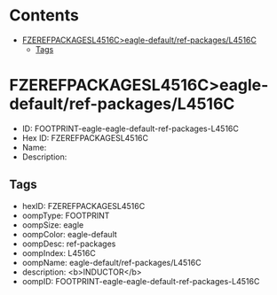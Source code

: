 



Contents
========

* [FZEREFPACKAGESL4516C>eagle-default/ref-packages/L4516C](#fzerefpackagesl4516ceagle-defaultref-packagesl4516c)
	* [Tags](#tags)

# FZEREFPACKAGESL4516C>eagle-default/ref-packages/L4516C

- ID: FOOTPRINT-eagle-eagle-default-ref-packages-L4516C
- Hex ID: FZEREFPACKAGESL4516C
- Name: 
- Description: 

## Tags

- hexID: FZEREFPACKAGESL4516C
- oompType: FOOTPRINT
- oompSize: eagle
- oompColor: eagle-default
- oompDesc: ref-packages
- oompIndex: L4516C
- oompName: eagle-default/ref-packages/L4516C
- description: &lt;b&gt;INDUCTOR&lt;/b&gt;
- oompID: FOOTPRINT-eagle-eagle-default-ref-packages-L4516C
